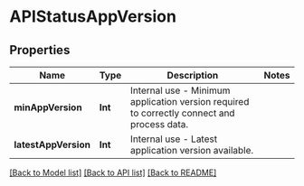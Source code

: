 # APIStatusAppVersion

## Properties
Name | Type | Description | Notes
------------ | ------------- | ------------- | -------------
**minAppVersion** | **Int** | Internal use - Minimum application version required to correctly connect and process data. | 
**latestAppVersion** | **Int** | Internal use - Latest application version available. | 

[[Back to Model list]](../README.md#documentation-for-models) [[Back to API list]](../README.md#documentation-for-api-endpoints) [[Back to README]](../README.md)


